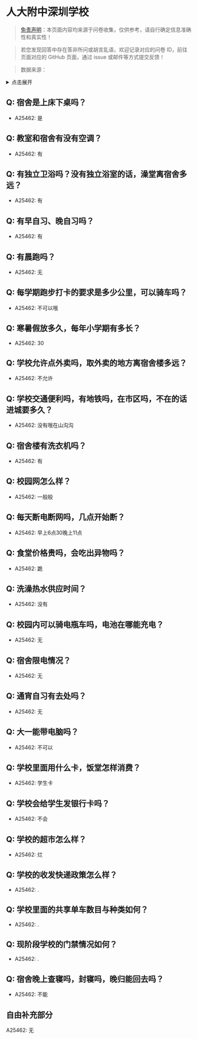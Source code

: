 # 人大附中深圳学校

> [免责声明](https://colleges.chat/#_3)：本页面内容均来源于问卷收集，仅供参考，请自行确定信息准确性和真实性！

> 若您发现回答中存在答非所问或胡言乱语，欢迎记录对应的问卷 ID，前往页面对应的 GitHub 页面，通过 issue 或邮件等方式提交反馈！

> 数据来源：

<details><summary>点击展开</summary>
<ul>
<li>A25462: 匿名 (2024 年 06 月)</li>
</ul>
</details>

## Q: 宿舍是上床下桌吗？

- A25462: 是

## Q: 教室和宿舍有没有空调？

- A25462: 有

## Q: 有独立卫浴吗？没有独立浴室的话，澡堂离宿舍多远？

- A25462: 有

## Q: 有早自习、晚自习吗？

- A25462: 有

## Q: 有晨跑吗？

- A25462: 无

## Q: 每学期跑步打卡的要求是多少公里，可以骑车吗？

- A25462: 不可以哦

## Q: 寒暑假放多久，每年小学期有多长？

- A25462: 30

## Q: 学校允许点外卖吗，取外卖的地方离宿舍楼多远？

- A25462: 不允许

## Q: 学校交通便利吗，有地铁吗，在市区吗，不在的话进城要多久？

- A25462: 没有哦在山沟沟

## Q: 宿舍楼有洗衣机吗？

- A25462: 有

## Q: 校园网怎么样？

- A25462: 一般般

## Q: 每天断电断网吗，几点开始断？

- A25462: 早上6点30晚上11点

## Q: 食堂价格贵吗，会吃出异物吗？

- A25462: 跪

## Q: 洗澡热水供应时间？

- A25462: 没有

## Q: 校园内可以骑电瓶车吗，电池在哪能充电？

- A25462: 无

## Q: 宿舍限电情况？

- A25462: 无

## Q: 通宵自习有去处吗？

- A25462: 无

## Q: 大一能带电脑吗？

- A25462: 不可以

## Q: 学校里面用什么卡，饭堂怎样消费？

- A25462: 学生卡

## Q: 学校会给学生发银行卡吗？

- A25462: 不会

## Q: 学校的超市怎么样？

- A25462: 烂

## Q: 学校的收发快递政策怎么样？

- A25462: .

## Q: 学校里面的共享单车数目与种类如何？

- A25462: .

## Q: 现阶段学校的门禁情况如何？

- A25462: .

## Q: 宿舍晚上查寝吗，封寝吗，晚归能回去吗？

- A25462: 不能

## 自由补充部分

A25462: 无